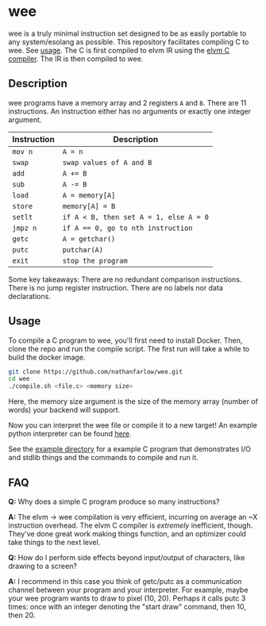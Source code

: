 # wee

wee is a truly minimal instruction set designed to be as easily portable to any system/esolang as possible. This repository facilitates compiling C to wee. See [usage](#usage). The C is first compiled to elvm IR using the [elvm C compiler](https://github.com/shinh/elvm). The IR is then compiled to wee.

## Description
wee programs have a memory array and 2 registers `A` and `B`. There are 11 instructions. An instruction either has no arguments or exactly one integer argument.

| Instruction | Description |
| ----------- | ----------- |
| `mov n` | `A = n` |
| `swap` | `swap values of A and B` |
| `add` | `A += B` |
| `sub` | `A -= B` |
| `load` | `A = memory[A]` |
| `store` | `memory[A] = B` |
| `setlt` | `if A < B, then set A = 1, else A = 0` |
| `jmpz n` | `if A == 0, go to nth instruction` |
| `getc` | `A = getchar()` |
| `putc` | `putchar(A)` |
| `exit` | `stop the program` |

Some key takeaways: There are no redundant comparison instructions. There is no jump register instruction. There are no labels nor data declarations. 

## Usage
To compile a C program to wee, you'll first need to install Docker. Then, clone the repo and run the compile script. The first run will take a while to build the docker image.
```bash
git clone https://github.com/nathanfarlow/wee.git
cd wee
./compile.sh <file.c> <memory size>
```
Here, the memory size argument is the size of the memory array (number of words) your backend will support.

Now you can interpret the wee file or compile it to a new target! An example python interpreter can be found [here](https://github.com/nathanfarlow/wee/tree/main/interpreter.py).

See the [example directory](https://github.com/nathanfarlow/wee/tree/main/example) for a example C program that demonstrates I/O and stdlib things and the commands to compile and run it.

## FAQ
**Q:** Why does a simple C program produce so many instructions?

**A:** The elvm -> wee compilation is very efficient, incurring on average an ~X instruction overhead. The elvm C compiler is _extremely_ inefficient, though. They've done great work making things function, and an optimizer could take things to the next level.

**Q:** How do I perform side effects beyond input/output of characters, like drawing to a screen?

**A:** I recommend in this case you think of getc/putc as a communication channel between your program and your interpreter. For example, maybe your wee program wants to draw to pixel (10, 20). Perhaps it calls putc 3 times: once with an integer denoting the "start draw" command, then 10, then 20.